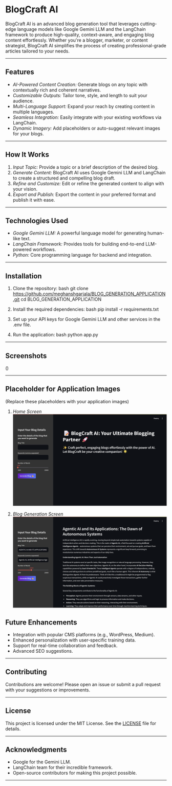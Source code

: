 # BlogCraft AI

BlogCraft AI is an advanced blog generation tool that leverages cutting-edge language models like Google Gemini LLM and the LangChain framework to produce high-quality, context-aware, and engaging blog content effortlessly. Whether you're a blogger, marketer, or content strategist, BlogCraft AI simplifies the process of creating professional-grade articles tailored to your needs.

---

## Features

- *AI-Powered Content Creation:* Generate blogs on any topic with contextually rich and coherent narratives.
- *Customizable Outputs:* Tailor tone, style, and length to suit your audience.
- *Multi-Language Support:* Expand your reach by creating content in multiple languages.
- *Seamless Integration:* Easily integrate with your existing workflows via LangChain.
- *Dynamic Imagery:* Add placeholders or auto-suggest relevant images for your blogs.

---

## How It Works

1. *Input Topic:* Provide a topic or a brief description of the desired blog.
2. *Generate Content:* BlogCraft AI uses Google Gemini LLM and LangChain to create a structured and compelling blog draft.
3. *Refine and Customize:* Edit or refine the generated content to align with your vision.
4. *Export and Publish:* Export the content in your preferred format and publish it with ease.

---

## Technologies Used

- *Google Gemini LLM:* A powerful language model for generating human-like text.
- *LangChain Framework:* Provides tools for building end-to-end LLM-powered workflows.
- *Python:* Core programming language for backend and integration.

---

## Installation

1. Clone the repository:
   bash
   git clone https://github.com/meghanshgarjala/BLOG_GENERATION_APPLICATION.git
   cd BLOG_GENERATION_APPLICATION
   
2. Install the required dependencies:
   bash
   pip install -r requirements.txt
   
3. Set up your API keys for Google Gemini LLM and other services in the .env file.
4. Run the application:
   bash
   python app.py
   

---

## Screenshots

()

---

## Placeholder for Application Images

(Replace these placeholders with your application images)

1. *Home Screen*
   ![Home Screen Placeholder](1.png)

2. *Blog Generation Screen*
   ![Blog Generation Placeholder](2.png)

## Future Enhancements

- Integration with popular CMS platforms (e.g., WordPress, Medium).
- Enhanced personalization with user-specific training data.
- Support for real-time collaboration and feedback.
- Advanced SEO suggestions.

---

## Contributing

Contributions are welcome! Please open an issue or submit a pull request with your suggestions or improvements.

---

## License

This project is licensed under the MIT License. See the [LICENSE](LICENSE) file for details.

---

## Acknowledgments

- Google for the Gemini LLM.
- LangChain team for their incredible framework.
- Open-source contributors for making this project possible.

---
